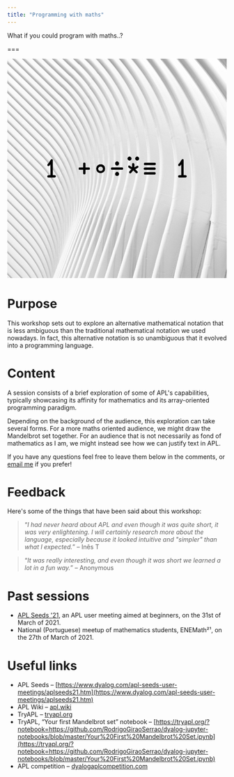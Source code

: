 ```yaml
---
title: "Programming with maths"
---
```


What if you could program with maths..?

===

![](thumbnail.webp "An APL expression to compute the golden ratio")


# Purpose

This workshop sets out to explore an alternative mathematical notation that is less
ambiguous than the traditional mathematical notation we used nowadays.
In fact, this alternative notation is so unambiguous that it evolved into a programming language.


# Content

A session consists of a brief exploration of some of APL's capabilities,
typically showcasing its affinity for mathematics and its array-oriented programming paradigm.

Depending on the background of the audience, this exploration can take several forms.
For a more maths oriented audience, we might draw the Mandelbrot set together.
For an audience that is not necessarily as fond of mathematics as I am,
we might instead see how we can justify text in APL.

If you have any questions feel free to leave them below in the comments,
or [email me][mailme] if you prefer!


# Feedback

Here's some of the things that have been said about this workshop:

 > “*I had never heard about APL and even though it was quite short,
 > it was very enlightening.
 > I will certainly research more about the language, especially
 > because it looked intuitive and "simpler" than what I expected.*”
 > – Inês T

<!---->

 > “*It was really interesting, and even though it was short
 > we learned a lot in a fun way.*” – Anonymous


# Past sessions

 - [APL Seeds '21][aplseeds21], an APL user meeting aimed at beginners, on the 31st of March of 2021.
 - National (Portuguese) meetup of mathematics students,
ENEMath²¹, on the 27th of March of 2021.


# Useful links

 - APL Seeds – [https://www.dyalog.com/apl-seeds-user-meetings/aplseeds21.htm](https://www.dyalog.com/apl-seeds-user-meetings/aplseeds21.htm)
 - APL Wiki – [apl.wiki](https://apl.wiki)
 - TryAPL –  [tryapl.org](https://tryapl.org)
 - TryAPL, “Your first Mandelbrot set” notebook – [https://tryapl.org/?notebook=https://github.com/RodrigoGiraoSerrao/dyalog-jupyter-notebooks/blob/master/Your%20First%20Mandelbrot%20Set.ipynb](https://tryapl.org/?notebook=https://github.com/RodrigoGiraoSerrao/dyalog-jupyter-notebooks/blob/master/Your%20First%20Mandelbrot%20Set.ipynb)
 - APL competition – [dyalogaplcompetition.com](https://dyalogaplcompetition.com)

[mailme]: mailto:rodrigo@mathspp.com
[aplseeds21]: https://www.dyalog.com/apl-seeds-user-meetings/aplseeds21.htm
